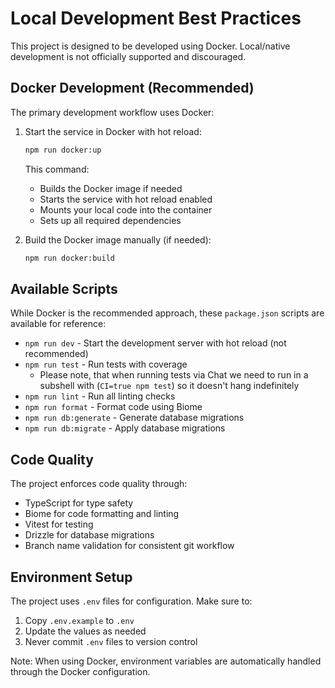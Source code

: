 # Local Development Best Practices

This project is designed to be developed using Docker. Local/native development is not officially supported and discouraged.

## Docker Development (Recommended)

The primary development workflow uses Docker:

1. Start the service in Docker with hot reload:

   ```bash
   npm run docker:up
   ```

   This command:
   - Builds the Docker image if needed
   - Starts the service with hot reload enabled
   - Mounts your local code into the container
   - Sets up all required dependencies

2. Build the Docker image manually (if needed):

   ```bash
   npm run docker:build
   ```

## Available Scripts

While Docker is the recommended approach, these `package.json` scripts are available for reference:

- `npm run dev` - Start the development server with hot reload (not recommended)
- `npm run test` - Run tests with coverage
  - Please note, that when running tests via Chat we need to run in a subshell with (`CI=true npm test`) so it doesn't hang indefinitely
- `npm run lint` - Run all linting checks
- `npm run format` - Format code using Biome
- `npm run db:generate` - Generate database migrations
- `npm run db:migrate` - Apply database migrations

## Code Quality

The project enforces code quality through:

- TypeScript for type safety
- Biome for code formatting and linting
- Vitest for testing
- Drizzle for database migrations
- Branch name validation for consistent git workflow

## Environment Setup

The project uses `.env` files for configuration. Make sure to:

1. Copy `.env.example` to `.env`
2. Update the values as needed
3. Never commit `.env` files to version control

Note: When using Docker, environment variables are automatically handled through the Docker configuration.
